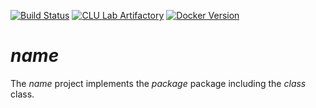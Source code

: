 <!-- [![Maven Central](https://img.shields.io/maven-central/v/org.clulab/$name$?logo=apachemaven)](https://mvnrepository.com/artifact/org.clulab/$name$) -->
<!-- A real query requires the profession edition of Artifactory. -->
[![Build Status](https://github.com/clulab/$name$/workflows/$name$%20CI/badge.svg)](https://github.com/clulab/$name$/actions)
[![CLU Lab Artifactory](https://img.shields.io/badge/artifactory-1.0.0-blue.svg?logo=jfrog)](http://artifactory.cs.arizona.edu:8081/artifactory/webapp/#/artifacts/browse/tree/General/sbt-release/org/clulab/$name$/1.0.0)
[![Docker Version](https://shields.io/docker/v/clulab/$docker$?sort=semver&label=docker&logo=docker)](https://hub.docker.com/r/clulab/$docker$/tags)

# $name$

The $name$ project implements the $package$ package including the $class$ class.
